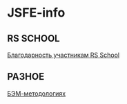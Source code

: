 # JSFE-info

## RS SCHOOL ##
[Благодарность участникам RS School](https://app.rs.school/gratitude)

## РАЗНОЕ ##
[БЭМ-методологиях](https://ru.bem.info/methodology/)
